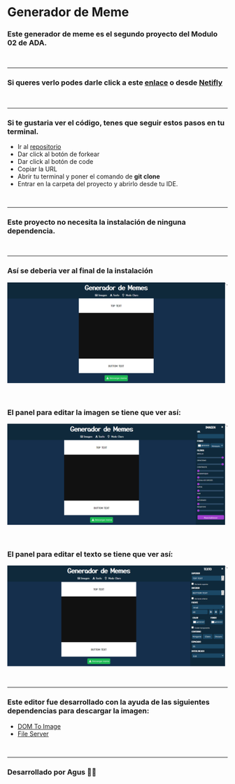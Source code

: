 # Generador de Meme

### Este generador de meme es el segundo proyecto del Modulo 02 de ADA.

<br>

***

### Si queres verlo podes darle click a este [enlace](https://agustinasc.github.io/generador/.) o desde [Netifly](https://goofy-mestorf-a87adb.netlify.app/)
<br>

***

### Si te gustaria ver el código, tenes que seguir estos pasos en tu terminal.

- Ir al [repositorio](https://github.com/agustinasc/generador)
- Dar click al botón de forkear
- Dar click al botón de code
- Copiar la URL
- Abrir tu terminal y poner el comando de **git clone <url>**
- Entrar en la carpeta del proyecto y abrirlo desde tu IDE.

<br>

***

### Este proyecto no necesita la instalación de ninguna dependencia.

<br>

***

### Así se deberia ver al final de la instalación

![imagen](./css/img/screencapture.png)

<br>

### El panel para editar la imagen se tiene que ver así:

![imagen](./css/img/screencapture2.png)

<br>

### El panel para editar el texto se tiene que ver así:

![imagen](./css/img/screencapture3.png)

<br>

***
### Este editor fue desarrollado con la ayuda de las siguientes dependencias para descargar la imagen:

- [DOM To Image](https://github.com/tsayen/dom-to-image)
- [File Server](https://github.com/eligrey/FileSaver.js)

<br>

***

### Desarrollado por Agus 💜💜